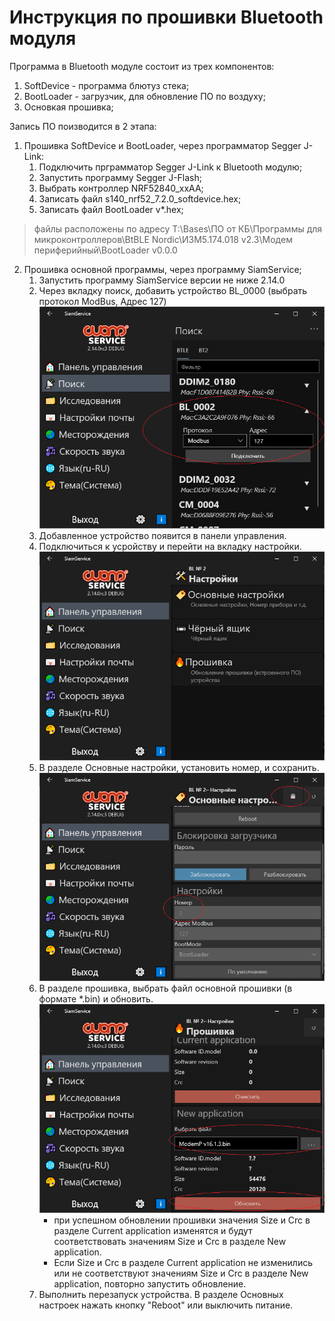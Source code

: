 # Инструкция по прошивки Bluetooth модуля

Программа в Bluetooth модуле состоит из трех компонентов:
1. SoftDevice - программа блютуз стека;
2. BootLoader - загрузчик, для обновление ПО по воздуху;
3. Основкая прошивка;

Запись ПО поизводится в 2 этапа:
1. Прошивка SoftDevice и BootLoader, через программатор Segger J-Link:
	1. Подключить прграмматор Segger J-Link к Bluetooth модулю;
	2. Запустить программу Segger J-Flash;
	3. Выбрать контроллер NRF52840_xxAA;
	4. Записать файл s140_nrf52_7.2.0_softdevice.hex;
	5. Записать файл BootLoader v*.hex;

> файлы расположены по адресу T:\Bases\ПО от КБ\Программы для микроконтроллеров\BtBLE Nordic\ИЗМ5.174.018 v2.3\Модем периферийный\BootLoader v0.0.0

2. Прошивка основной программы, через программу SiamService;
	1. Запустить программу SiamService версии не ниже 2.14.0
	2. Через вкладку поиск, добавить устройство BL_0000
	(выбрать протокол ModBus, Адрес 127)
	![Вкладка поиска](./image/SiamService1.png)
	3. Добавленное устройство появится в панели управления.
	4. Подключиться к усройству и перейти на вкладку настройки.
	![Вкладка Настройки](./image/SiamService2.png)
	5. В разделе Основные настройки, установить номер, и сохранить.
	![Вкладка Основные Настройки](./image/SiamService3.png)
	6. В разделе прошивка, выбрать файл основной прошивки (в формате *.bin) и обновить.
	![Вкладка Прошивка](./image/SiamService4.png)
		* при успешном обновлении прошивки значения Size и Crc в разделе Current application изменятся и будут соответствовать значениям Size и Crc в разделе New application.
		* Если Size и Crc в разделе Current application не изменились или не соответствуют значениям Size и Crc в разделе New application, повторно запустить обновление.
	7. Выполнить перезапуск устройства. В разделе Основных настроек нажать кнопку "Reboot" или выключить питание.